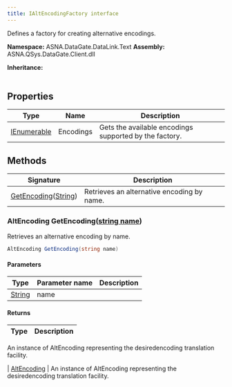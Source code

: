 ```yaml
---
title: IAltEncodingFactory interface
---
```


Defines a factory for creating alternative encodings.

**Namespace:** ASNA.DataGate.DataLink.Text
**Assembly:** ASNA.QSys.DataGate.Client.dll

**Inheritance:** 
<br>
<br>

## Properties

| Type | Name | Description
| --- | --- | --- 
| [IEnumerable<AltEncodingInfo>](https://learn.microsoft.com/en-us/dotnet/api/system.collections.generic.ienumerable-1?view=net-8.0) | Encodings | Gets the available encodings supported by the factory. |

## Methods

| Signature | Description |
| --- | --- |
| [GetEncoding](#getencoding-string-)([String](https://docs.microsoft.com/en-us/dotnet/api/system.string)) | Retrieves an alternative encoding by name.

### AltEncoding GetEncoding([string name](https://learn.microsoft.com/en-us/dotnet/api/system.string?view=net-8.0))

Retrieves an alternative encoding by name.

```cs
AltEncoding GetEncoding(string name)
```

#### Parameters
| Type | Parameter name | Description
| --- | --- | ---
| [String](https://docs.microsoft.com/en-us/dotnet/api/system.string) | name | 

#### Returns
| Type | Description
| --- | ---
An instance of AltEncoding representing the desiredencoding translation facility.

| [AltEncoding](/reference/data-gate-data-link/alt-encoding.html) | An instance of AltEncoding representing the desiredencoding translation facility.
